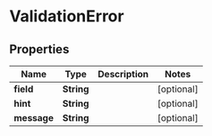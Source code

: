 
# ValidationError

## Properties
Name | Type | Description | Notes
------------ | ------------- | ------------- | -------------
**field** | **String** |  |  [optional]
**hint** | **String** |  |  [optional]
**message** | **String** |  |  [optional]



